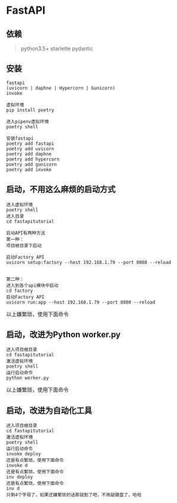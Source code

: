 # FastAPI

## 依赖
>python3.5+
>starlette
>pydantic


## 安装
```
fastapi
(uvicorn | daphne | Hypercorn | Gunicorn)
invoke

虚拟环境
pip install poetry

进入pipenv虚拟环境
poetry shell

安装fastapi
poetry add fastapi
poetry add uvicorn
poetry add daphne
poetry add hypercorn
poetry add gunicorn
poetry add invoke

```

## 启动，不用这么麻烦的启动方式
```
进入虚拟环境
poetry shell
进入目录
cd fastapitutorial

启动API有两种方法
第一种：
项目根目录下启动

启动Factory API
uvicorn setup:factory --host 192.168.1.79 --port 8080 --reload


第二种：
进入到各个api模块中启动
cd factory
启动Factory API
uvicorn run:app --host 192.168.1.79 --port 8080 --reload
```
以上嫌繁琐，使用下面命令

## 启动，改进为Python worker.py
```
进入项目根目录
cd fastapitutorial
激活虚拟环境
poetry shell
运行启动命令
python worker.py
```
以上嫌繁琐，使用下面命令

## 启动，改进为自动化工具
```
进入项目根目录
cd fastapitutorial
激活虚拟环境
poetry shell
运行启动命令
invoke deploy
还是有点繁琐，使用下面命令
invoke d
还是有点繁琐，使用下面命令
inv deploy
还是有点繁琐，使用下面命令
inv d
只剩4个字母了，如果还嫌繁琐的话那就割了吧，不用敲键盘了，哈哈
```

